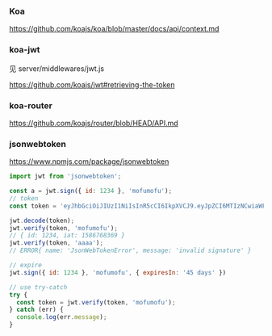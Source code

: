 ### Koa
https://github.com/koajs/koa/blob/master/docs/api/context.md

### koa-jwt 
见 server/middlewares/jwt.js

https://github.com/koajs/jwt#retrieving-the-token

### koa-router
https://github.com/koajs/router/blob/HEAD/API.md



### jsonwebtoken
https://www.npmjs.com/package/jsonwebtoken

```js
import jwt from 'jsonwebtoken';

const a = jwt.sign({ id: 1234 }, 'mofumofu');
// token
const token = 'eyJhbGciOiJIUzI1NiIsInR5cCI6IkpXVCJ9.eyJpZCI6MTIzNCwiaWF0IjoxNTg2NzY4MzY5fQ.-Kf22ffaoFn3u82SK3SqlAWLusN8mpPYGFny8tTWe_s';

jwt.decode(token);
jwt.verify(token, 'mofumofu');
// { id: 1234, iat: 1586768369 }
jwt.verify(token, 'aaaa');
// ERROR{ name: 'JsonWebTokenError', message: 'invalid signature' }

// expire 
jwt.sign({ id: 1234 }, 'mofumofu', { expiresIn: '45 days' })

// use try-catch
try {
  const token = jwt.verify(token, 'mofumofu');
} catch (err) {
  console.log(err.message);
}
```